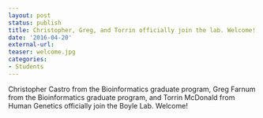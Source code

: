 ```yaml
---
layout: post
status: publish
title: Christopher, Greg, and Torrin officially join the lab. Welcome!
date: '2016-04-20'
external-url:
teaser: welcome.jpg
categories:
- Students
---
```


Christopher Castro from the Bioinformatics graduate program, Greg Farnum from the Bioinformatics graduate program, and Torrin McDonald from Human Genetics officially join the Boyle Lab. Welcome!

